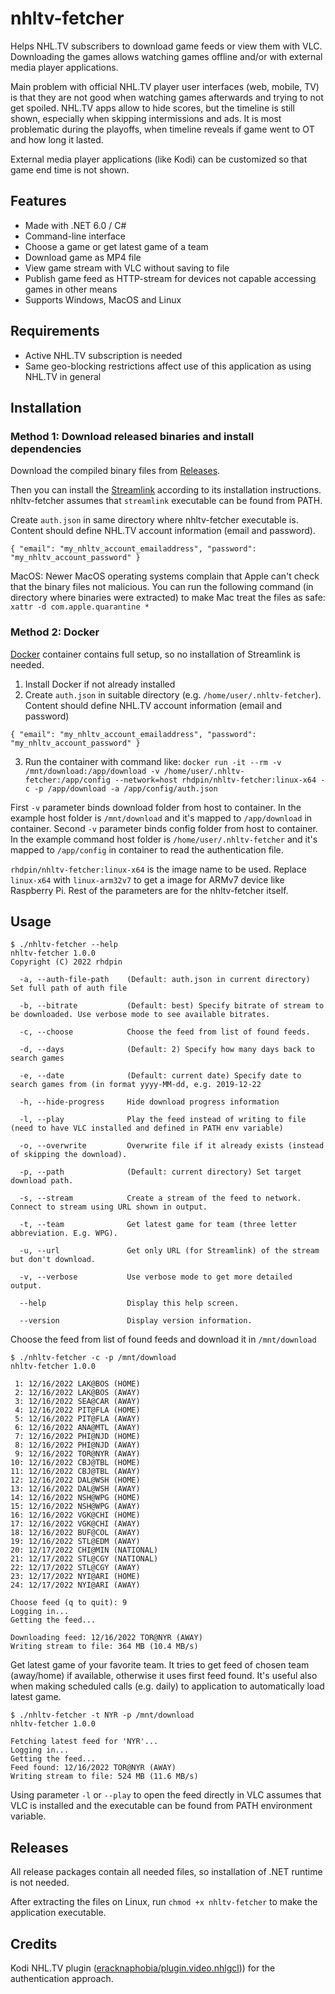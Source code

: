 # nhltv-fetcher
Helps NHL.TV subscribers to download game feeds or view them with VLC. Downloading the games allows watching games offline and/or with external media player applications.

Main problem with official NHL.TV player user interfaces (web, mobile, TV) is that they are not good when watching games afterwards and trying to not get spoiled. NHL.TV apps allow to hide scores, but the timeline is still shown, especially when skipping intermissions and ads. It is most problematic during the playoffs, when timeline reveals if game went to OT and how long it lasted. 

External media player applications (like Kodi) can be customized so that game end time is not shown.

## Features
* Made with .NET 6.0 / C#
* Command-line interface
* Choose a game or get latest game of a team
* Download game as MP4 file
* View game stream with VLC without saving to file
* Publish game feed as HTTP-stream for devices not capable accessing games in other means
* Supports Windows, MacOS and Linux

## Requirements
* Active NHL.TV subscription is needed
* Same geo-blocking restrictions affect use of this application as using NHL.TV in general

## Installation
### Method 1: Download released binaries and install dependencies
Download the compiled binary files from [Releases](https://github.com/rhdpin/nhltv-fetcher/releases). 

Then you can install the [Streamlink](https://github.com/streamlink/streamlink) according to its installation instructions. nhltv-fetcher assumes that `streamlink` executable can be found from PATH. 

Create `auth.json` in same directory where nhltv-fetcher executable is. Content should define NHL.TV account information (email and password).

`{ "email": "my_nhltv_account_emailaddress", "password": "my_nhltv_account_password" }`

MacOS: Newer MacOS operating systems complain that Apple can't check that the binary files not malicious. You can run the following command (in directory where binaries were extracted) to make Mac treat the files as safe:
`xattr -d com.apple.quarantine *`
### Method 2: Docker
[Docker](https://www.docker.com/) container contains full setup, so no installation of Streamlink is needed. 

1. Install Docker if not already installed
2. Create `auth.json` in suitable directory (e.g. `/home/user/.nhltv-fetcher`). Content should define NHL.TV account information (email and password)

`{ "email": "my_nhltv_account_emailaddress", "password": "my_nhltv_account_password" }`

3. Run the container with command like: 
`docker run -it --rm -v /mnt/download:/app/download -v /home/user/.nhltv-fetcher:/app/config --network=host rhdpin/nhltv-fetcher:linux-x64 -c -p /app/download -a /app/config/auth.json`

First `-v` parameter binds download folder from host to container. In the example host folder is `/mnt/download` and it's mapped to `/app/download` in container. Second `-v` parameter binds config folder from host to container. In the example command host folder is `/home/user/.nhltv-fetcher` and it's mapped to `/app/config` in container to read the authentication file. 

`rhdpin/nhltv-fetcher:linux-x64` is the image name to be used. Replace `linux-x64` with `linux-arm32v7` to get a image for ARMv7 device like Raspberry Pi. Rest of the parameters are for the nhltv-fetcher itself.

## Usage
```
$ ./nhltv-fetcher --help
nhltv-fetcher 1.0.0
Copyright (C) 2022 rhdpin

  -a, --auth-file-path    (Default: auth.json in current directory) Set full path of auth file

  -b, --bitrate           (Default: best) Specify bitrate of stream to be downloaded. Use verbose mode to see available bitrates.                          

  -c, --choose            Choose the feed from list of found feeds.

  -d, --days              (Default: 2) Specify how many days back to search games

  -e, --date              (Default: current date) Specify date to search games from (in format yyyy-MM-dd, e.g. 2019-12-22                          

  -h, --hide-progress     Hide download progress information

  -l, --play              Play the feed instead of writing to file (need to have VLC installed and defined in PATH env variable)                          

  -o, --overwrite         Overwrite file if it already exists (instead of skipping the download).

  -p, --path              (Default: current directory) Set target download path.

  -s, --stream            Create a stream of the feed to network. Connect to stream using URL shown in output.

  -t, --team              Get latest game for team (three letter abbreviation. E.g. WPG).

  -u, --url               Get only URL (for Streamlink) of the stream but don't download.

  -v, --verbose           Use verbose mode to get more detailed output.

  --help                  Display this help screen.

  --version               Display version information.
```

Choose the feed from list of found feeds and download it in `/mnt/download`
```
$ ./nhltv-fetcher -c -p /mnt/download
nhltv-fetcher 1.0.0

 1: 12/16/2022 LAK@BOS (HOME)
 2: 12/16/2022 LAK@BOS (AWAY)
 3: 12/16/2022 SEA@CAR (AWAY)
 4: 12/16/2022 PIT@FLA (HOME)
 5: 12/16/2022 PIT@FLA (AWAY)
 6: 12/16/2022 ANA@MTL (AWAY)
 7: 12/16/2022 PHI@NJD (HOME)
 8: 12/16/2022 PHI@NJD (AWAY)
 9: 12/16/2022 TOR@NYR (AWAY)
10: 12/16/2022 CBJ@TBL (HOME)
11: 12/16/2022 CBJ@TBL (AWAY)
12: 12/16/2022 DAL@WSH (HOME)
13: 12/16/2022 DAL@WSH (AWAY)
14: 12/16/2022 NSH@WPG (HOME)
15: 12/16/2022 NSH@WPG (AWAY)
16: 12/16/2022 VGK@CHI (HOME)
17: 12/16/2022 VGK@CHI (AWAY)
18: 12/16/2022 BUF@COL (AWAY)
19: 12/16/2022 STL@EDM (AWAY)
20: 12/17/2022 CHI@MIN (NATIONAL)
21: 12/17/2022 STL@CGY (NATIONAL)
22: 12/17/2022 STL@CGY (AWAY)
23: 12/17/2022 NYI@ARI (HOME)
24: 12/17/2022 NYI@ARI (AWAY)

Choose feed (q to quit): 9
Logging in...
Getting the feed...

Downloading feed: 12/16/2022 TOR@NYR (AWAY)
Writing stream to file: 364 MB (10.4 MB/s)
```
Get latest game of your favorite team. It tries to get feed of chosen team (away/home) if available, otherwise it uses first feed found. It's useful also when making scheduled calls (e.g. daily) to application to automatically load latest game. 
```
$ ./nhltv-fetcher -t NYR -p /mnt/download
nhltv-fetcher 1.0.0

Fetching latest feed for 'NYR'...
Logging in...
Getting the feed...
Feed found: 12/16/2022 TOR@NYR (AWAY)
Writing stream to file: 524 MB (11.6 MB/s)
```
Using parameter `-l` or `--play` to open the feed directly in VLC assumes that VLC is installed and the executable can be found from PATH environment variable.

## Releases
All release packages contain all needed files, so installation of .NET runtime is not needed. 

After extracting the files on Linux, run `chmod +x nhltv-fetcher` to make the application executable.

## Credits
Kodi NHL.TV plugin ([eracknaphobia/plugin.video.nhlgcl](https://github.com/eracknaphobia/plugin.video.nhlgcl))) for the authentication approach.